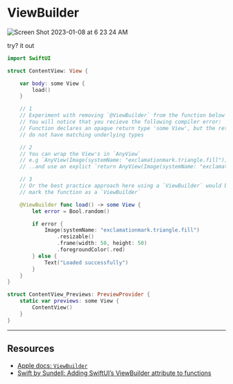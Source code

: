 # ViewBuilder 

![Screen Shot 2023-01-08 at 6 23 24 AM](https://user-images.githubusercontent.com/1819208/211193505-b08af62d-319b-4c22-8122-fe1d79f91ecb.png)

try? it out

```swift
import SwiftUI

struct ContentView: View {

    var body: some View {
        load()
    }

    // 1
    // Experiment with removing `@ViewBuilder` from the function below
    // You will notice that you recieve the following compiler error:
    // Function declares an opaque return type 'some View', but the return statements in its body
    // do not have matching underlying types

    // 2
    // You can wrap the View's in `AnyView`
    // e.g `AnyView(Image(systemName: "exclamationmark.triangle.fill"))`
    // ..and use an explict `return AnyView(Image(systemName: "exclamationmark.triangle.fill"))`

    // 3
    // Or the best practice approach here using a `ViewBuilder` would be to
    // mark the function as a `ViewBuilder`

    @ViewBuilder func load() -> some View {
        let error = Bool.random()

        if error {
            Image(systemName: "exclamationmark.triangle.fill")
                .resizable()
                .frame(width: 50, height: 50)
                .foregroundColor(.red)
        } else {
            Text("Loaded successfully")
        }
    }
}

struct ContentView_Previews: PreviewProvider {
    static var previews: some View {
        ContentView()
    }
}
```

***

## Resources 

* [Apple docs: `ViewBuilder`](https://developer.apple.com/documentation/swiftui/viewbuilder)
* [Swift by Sundell: Adding SwiftUI’s ViewBuilder attribute to functions](https://www.swiftbysundell.com/tips/adding-swiftui-viewbuilder-to-functions/)
